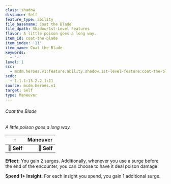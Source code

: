 ```yaml
---
class: shadow
distance: Self
feature_type: ability
file_basename: Coat the Blade
file_dpath: Shadow/1st-Level Features
flavor: A little poison goes a long way.
item_id: coat-the-blade
item_index: '11'
item_name: Coat the Blade
keywords:
  - '-'
level: 1
scc:
  - mcdm.heroes.v1:feature.ability.shadow.1st-level-feature:coat-the-blade
scdc:
  - 1.1.1:13.2.2.1:11
source: mcdm.heroes.v1
target: Self
type: Maneuver
---
```


###### Coat the Blade

*A little poison goes a long way.*

| **-**       | **Maneuver** |
| ----------- | -----------: |
| **📏 Self** |  **🎯 Self** |

**Effect:** You gain 2 surges. Additionally, whenever you use a surge before the end of the encounter, you can choose to have it deal poison damage.

**Spend 1+ Insight:** For each insight you spend, you gain 1 additional surge.
